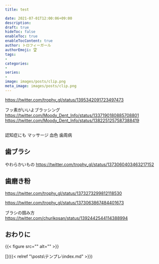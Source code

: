 ```yaml
---
title: test

date: 2021-07-01T12:00:06+09:00
description: 
draft: true
hideToc: false
enableToc: true
enableTocContent: true
author: トロフィーガール
authorEmoji: 🏆
tags:
- 
categories:
- 
series:
- 
image: images/posts/clip.png
meta_image: images/posts/clip.png
---
```


https://twitter.com/trophy_gl/status/1395342091723497473

フッ素がいいよブラッシング
https://twitter.com/Moody_Dent_Info/status/1337190180885708801
https://twitter.com/Moody_Dent_Info/status/1382251257587388419

## 
認知症にも
マッサージ
血色
歯周病

## 歯ブラシ
やわらかいもの
https://twitter.com/trophy_gl/status/1373060403463217152

## 歯磨き粉
https://twitter.com/trophy_gl/status/1373273299812118530

https://twitter.com/trophy_gl/status/1373063867484401673

ブラシの掴み方
https://twitter.com/churikosan/status/1392442544114388994

## おわりに
{{< figure src="" alt="" >}}

[]({{< relref "\posts\テンプレ\index.md" >}})